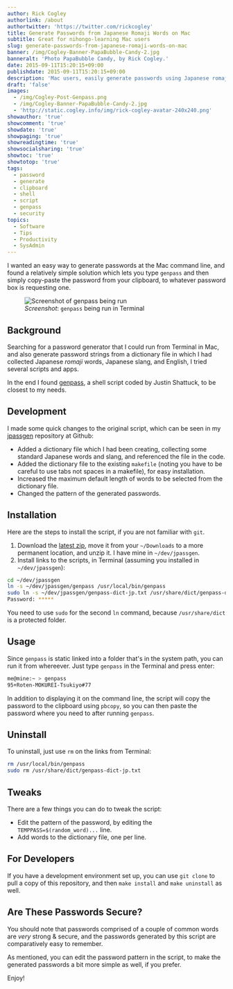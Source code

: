 ```yaml
---
author: Rick Cogley
authorlink: /about
authortwitter: 'https://twitter.com/rickcogley'
title: Generate Passwords from Japanese Romaji Words on Mac
subtitle: Great for nihongo-learning Mac users
slug: generate-passwords-from-japanese-romaji-words-on-mac
banner: /img/Cogley-Banner-PapaBubble-Candy-2.jpg
banneralt: 'Photo PapaBubble Candy, by Rick Cogley.'
date: 2015-09-11T15:20:15+09:00
publishdate: 2015-09-11T15:20:15+09:00
description: 'Mac users, easily generate passwords using Japanese romaji, a post by Rick Cogley.'
draft: 'false'
images:
  - /img/Cogley-Post-Genpass.png
  - /img/Cogley-Banner-PapaBubble-Candy-2.jpg
  - 'http://static.cogley.info/img/rick-cogley-avatar-240x240.png'
showauthor: 'true'
showcomment: 'true'
showdate: 'true'
showpaging: 'true'
showreadingtime: 'true'
showsocialsharing: 'true'
showtoc: 'true'
showtotop: 'true'
tags:
  - password
  - generate
  - clipboard
  - shell
  - script
  - genpass
  - security
topics:
  - Software
  - Tips
  - Productivity
  - SysAdmin
---
```


I wanted an easy way to generate passwords at the Mac command line, and found a relatively simple solution which lets you type ``genpass`` and then simply copy-paste the password from your clipboard, to whatever password box is requesting one.

<!--more-->

<figure class="photo-inline-right">
  <img class="photo400 pure-img" src="/img/Cogley-Post-Genpass.png" alt="Screenshot of genpass being run">
  <figcaption><em>Screenshot</em>: <code>genpass</code> being run in Terminal</figcaption>
</figure>

## Background

Searching for a password generator that I could run from Terminal in Mac, and also generate password strings from a dictionary file in which I had collected Japanese _romaji_ words, Japanese slang, and English, I tried several scripts and apps.

In the end I found [genpass](https://github.com/sh4t/genpass), a shell script coded by Justin Shattuck, to be closest to my needs.

## Development

I made some quick changes to the original script, which can be seen in my [jpassgen](https://github.com/RickCogley/jpassgen) repository at Github:

* Added a dictionary file which I had been creating, collecting some standard Japanese words and slang, and referenced the file in the code.
* Added the dictionary file to the existing ``makefile`` (noting you have to be careful to use tabs not spaces in a makefile), for easy installation.
* Increased the maximum default length of words to be selected from the dictionary file.
* Changed the pattern of the generated passwords.

## Installation

Here are the steps to install the script, if you are not familiar with ``git``.

1. Download the [latest zip](https://github.com/RickCogley/jpassgen/archive/master.zip), move it from your ``~/Downloads`` to a more permanent location, and unzip it. I have mine in ``~/dev/jpassgen``.
1. Install links to the scripts, in Terminal (assuming you installed in ``~/dev/jpassgen``):

~~~bash
cd ~/dev/jpassgen
ln -s ~/dev/jpassgen/genpass /usr/local/bin/genpass
sudo ln -s ~/dev/jpassgen/genpass-dict-jp.txt /usr/share/dict/genpass-dict-jp
Password: *****
~~~

You need to use ``sudo`` for the second ``ln`` command, because ``/usr/share/dict`` is a protected folder.

## Usage

Since ``genpass`` is static linked into a folder that's in the system path, you can run it from whereever. Just type ``genpass`` in the Terminal and press enter:

~~~bash
me@mine:~ > genpass
95+Roten-MOKUREI-Tsukiyo#77
~~~

In addition to displaying it on the command line, the script will copy the password to the clipboard using ``pbcopy``, so you can then paste the password where you need to after running ``genpass``.

## Uninstall

To uninstall, just use ``rm`` on the links from Terminal:

~~~bash
rm /usr/local/bin/genpass
sudo rm /usr/share/dict/genpass-dict-jp.txt
~~~

## Tweaks

There are a few things you can do to tweak the script:

* Edit the pattern of the password, by editing the ``TEMPPASS=$(random_word)...`` line.
* Add words to the dictionary file, one per line.

## For Developers

If you have a development environment set up, you can use ``git clone`` to pull a copy of this repository, and then ``make install`` and ``make uninstall`` as well.

## Are These Passwords Secure?

You should note that passwords comprised of a couple of common words are _very_ strong & secure, and the passwords generated by this script are comparatively easy to remember.

As mentioned, you can edit the password pattern in the script, to make the generated passwords a bit more simple as well, if you prefer.

Enjoy!
